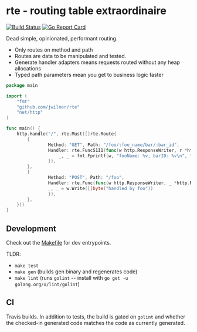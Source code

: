 # rte - routing table extraordinaire

[![Build Status](https://travis-ci.com/jwilner/rte.svg?branch=master)](https://travis-ci.com/jwilner/rte)
[![Go Report Card](https://goreportcard.com/badge/github.com/jwilner/rte)](https://goreportcard.com/report/github.com/jwilner/rte)

Dead simple, opinionated, performant routing.

- Only routes on method and path
- Routes are data to be manipulated and tested.
- Generate handler adapters means requests routed without any heap allocations
- Typed path parameters mean you get to business logic faster

```go
package main

import (
    "fmt"
    "github.com/jwilner/rte"
    "net/http"
)

func main() {
    http.Handle("/", rte.Must([]rte.Route{
        {
                Method: "GET", Path: "/foo/:foo_name/bar/:bar_id",
                Handler: rte.FuncS1I1(func(w http.ResponseWriter, r *http.Request, fooName string, barID int64) {
                    _, _ = fmt.Fprintf(w, "fooName: %v, barID: %v\n", fooName, barID)
                }),
        },
        {
                Method: "POST", Path: "/foo",
                Handler: rte.Func(func(w http.ResponseWriter, _ *http.Request) {
                _, _ = w.Write([]byte("handled by foo"))
                }),
        },
    }))
}
```

## Development

Check out the [Makefile](Makefile) for dev entrypoints.

TLDR:
- `make test`
- `make gen` (builds gen binary and regenerates code)
- `make lint` (runs `golint` -- install with `go get -u golang.org/x/lint/golint`)

## CI

Travis builds. In addition to tests, the build is gated on `golint` and whether the checked-in generated code matches the code as currently generated.

